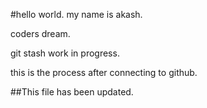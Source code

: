 
#hello world.
my name is akash.

coders dream.


git stash work in progress.

this is the process after connecting to github.


##This file has been updated.
